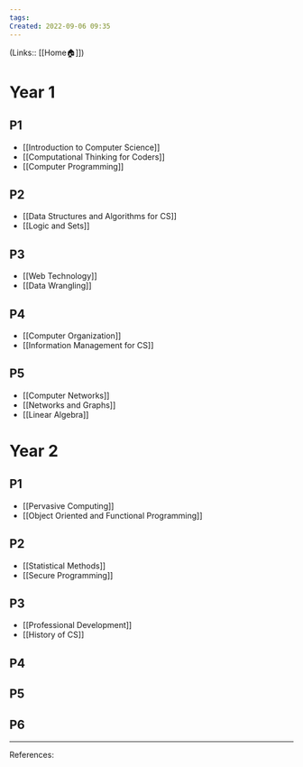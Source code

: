 ```yaml
---
tags: 
Created: 2022-09-06 09:35
---
```

(Links:: [[Home🏠]])
# Year 1
## P1
- [[Introduction to Computer Science]]
- [[Computational Thinking for Coders]]
- [[Computer Programming]]
## P2
- [[Data Structures and Algorithms for CS]]
- [[Logic and Sets]]
## P3 
- [[Web Technology]]
- [[Data Wrangling]]
## P4
- [[Computer Organization]]
- [[Information Management for CS]]
## P5
- [[Computer Networks]]
- [[Networks and Graphs]]
- [[Linear Algebra]]
# Year 2
## P1
- [[Pervasive Computing]]
- [[Object Oriented and Functional Programming]]
## P2
- [[Statistical Methods]]
- [[Secure Programming]]
## P3
- [[Professional Development]]
- [[History of CS]]
## P4
## P5
## P6
___
References: